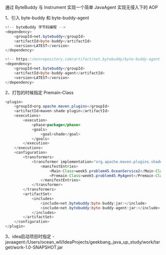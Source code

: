 通过 ByteBuddy 与 Instrument 实现一个简单 JavaAgent 实现无侵入下的 AOP

1、引入 byte-buddy 和 byte-buddy-agent
```java
<!-- byteBuddy 字节码编程 -->
<dependency>
    <groupId>net.bytebuddy</groupId>
    <artifactId>byte-buddy</artifactId>
    <version>LATEST</version>
</dependency>

<!-- https://mvnrepository.com/artifact/net.bytebuddy/byte-buddy-agent -->
<dependency>
    <groupId>net.bytebuddy</groupId>
    <artifactId>byte-buddy-agent</artifactId>
    <version>LATEST</version>
</dependency>
```

2、打包的时候指定 Premain-Class 
```java
<plugin>
    <groupId>org.apache.maven.plugins</groupId>
    <artifactId>maven-shade-plugin</artifactId>
    <executions>
        <execution>
            <phase>package</phase>
            <goals>
                <goal>shade</goal>
            </goals>
        </execution>
    </executions>
    <configuration>
        <transformers>
            <transformer implementation="org.apache.maven.plugins.shade.resource.ManifestResourceTransformer">
                <manifestEntries>
                    <Main-Class>week5.problem45.OceanService2</Main-Class>
                    <Premain-Class>week5.problem45.MyAgent</Premain-Class>
                </manifestEntries>
            </transformer>
        </transformers>
        <artifactSet>
            <includes>
                <include>net.bytebuddy:byte-buddy:jar:</include>
                <include>net.bytebuddy:byte-buddy-agent:jar:</include>
            </includes>
        </artifactSet>
    </configuration>
</plugin>
```

3、idea启动项目时指定 -javaagent:/Users/ocean_wll/IdeaProjects/geekbang_java_up_study/work/target/work-1.0-SNAPSHOT.jar 
